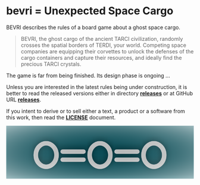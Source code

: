 # bevri = Unexpected Space Cargo
BEVRI describes the rules of a board game about a ghost space cargo.

> BEVRI, the ghost cargo of the ancient TARCI civilization, randomly crosses the spatial borders of TERDI, your world. Competing space companies are equipping their corvettes to unlock the defenses of the cargo containers and capture their resources, and ideally find the precious TARCI crystals.

The game is far from being finished. Its design phase is ongoing ...

Unless you are interested in the latest rules being under construction, it is better to read the released versions either in directory [**releases**](./releases) or at GitHub URL [**releases**](https://github.com/LucasBorboleta/bevri/releases).

If you intent to derive or to sell either a text, a product or a software from this work, then read the [**LICENSE**](./docs/LICENSE.md) document. 

![](./pictures/Bevri-logo.png)
